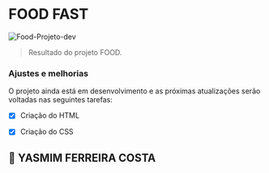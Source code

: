 # FOOD FAST

![Food-Projeto-dev](https://user-images.githubusercontent.com/97356148/165552854-fdd45da6-561c-4c33-a7c8-e2c13da0e82b.jpg)



> Resultado do projeto FOOD.

### Ajustes e melhorias

O projeto ainda está em desenvolvimento e as próximas atualizações serão voltadas nas seguintes tarefas:

- [x] Criação do HTML
- [x] Criação do CSS



## 🤝 YASMIM FERREIRA COSTA






